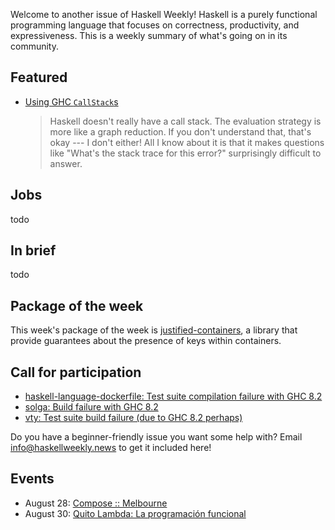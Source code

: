<!-- 2017-08-03 -->

Welcome to another issue of Haskell Weekly!
Haskell is a purely functional programming language that focuses on correctness, productivity, and expressiveness.
This is a weekly summary of what's going on in its community.

## Featured

-   [Using GHC `CallStack`s](http://www.parsonsmatt.org/2017/07/29/using_ghc_callstacks.html)

    > Haskell doesn't really have a call stack. The evaluation strategy is more like a graph reduction. If you don't understand that, that's okay --- I don't either! All I know about it is that it makes questions like "What's the stack trace for this error?" surprisingly difficult to answer.

## Jobs

todo

## In brief

todo

## Package of the week

This week's package of the week is [justified-containers](https://hackage.haskell.org/package/justified-containers-0.1.2.0),
a library that provide guarantees about the presence of keys within containers.

## Call for participation

-   [haskell-language-dockerfile: Test suite compilation failure with GHC 8.2](https://github.com/beijaflor-io/haskell-language-dockerfile/issues/8)
-   [solga: Build failure with GHC 8.2](https://github.com/chpatrick/solga/issues/9)
-   [vty: Test suite build failure (due to GHC 8.2 perhaps)](https://github.com/jtdaugherty/vty/issues/132)

Do you have a beginner-friendly issue you want some help with?
Email <info@haskellweekly.news> to get it included here!

## Events

-   August 28: [Compose :: Melbourne](http://www.composeconference.org/2017-melbourne/)
-   August 30: [Quito Lambda: La programaci&#xf3;n funcional](https://www.meetup.com/Quito-Lambda-Meetup/events/238781847/)
